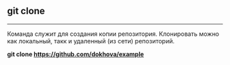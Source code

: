 ## git clone

---
Команда служит для создания копии репозитория.
Клонировать можно как локальный, такк и удаленный (из сети) репозиторий.

**git clone https://github.com/dokhova/example**